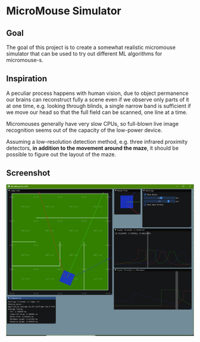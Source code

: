 # MicroMouse Simulator

## Goal

The goal of this project is to create a somewhat realistic micromouse simulator that can be used to try out different ML
algorithms for micromouse-s.

## Inspiration

A peculiar process happens with human vision, due to object permanence our brains can reconstruct fully a scene even if
we observe only parts of it at one time, e.g. looking through blinds, a single narrow band is sufficient if we move our
head so that the full field can be scanned, one line at a time.

Micromouses generally have very slow CPUs, so full-blown live image recognition seems out of the capacity of the
low-power device.

Assuming a low-resolution detection method, e.g. three infrared proximity detectors, **in addition to the movement
around the maze**, it should be possible to figure out the layout of the maze.

## Screenshot

![image](./docs/Screenshot-v0.01.png)